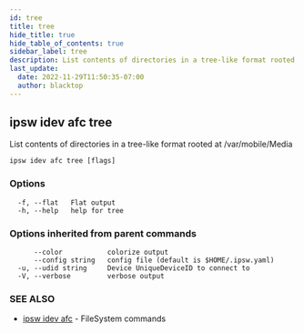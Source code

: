 ```yaml
---
id: tree
title: tree
hide_title: true
hide_table_of_contents: true
sidebar_label: tree
description: List contents of directories in a tree-like format rooted at /var/mobile/Media
last_update:
  date: 2022-11-29T11:50:35-07:00
  author: blacktop
---
```

## ipsw idev afc tree

List contents of directories in a tree-like format rooted at /var/mobile/Media

```
ipsw idev afc tree [flags]
```

### Options

```
  -f, --flat   Flat output
  -h, --help   help for tree
```

### Options inherited from parent commands

```
      --color           colorize output
      --config string   config file (default is $HOME/.ipsw.yaml)
  -u, --udid string     Device UniqueDeviceID to connect to
  -V, --verbose         verbose output
```

### SEE ALSO

* [ipsw idev afc](/docs/cli/ipsw/idev/afc)	 - FileSystem commands

